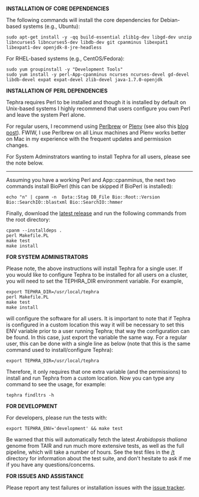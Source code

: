 **INSTALLATION OF CORE DEPENDENCIES**

The following commands will install the core dependencies for Debian-based systems (e.g., Ubuntu):

    sudo apt-get install -y -qq build-essential zlib1g-dev libgd-dev unzip libncurses5 libncurses5-dev libdb-dev git cpanminus libexpat1 libexpat1-dev openjdk-8-jre-headless

For RHEL-based systems (e.g., CentOS/Fedora):

    sudo yum groupinstall -y "Development Tools"
    sudo yum install -y perl-App-cpanminus ncurses ncurses-devel gd-devel libdb-devel expat expat-devel zlib-devel java-1.7.0-openjdk

**INSTALLATION OF PERL DEPENDENCIES**

Tephra requires Perl to be installed and though it is installed by default on Unix-based systems I highly recommend that users  configure you own Perl and leave the system Perl alone. 

For regular users, I recommend using [Perlbrew](https://perlbrew.pl/) or [Plenv](https://github.com/tokuhirom/plenv) (see also this [blog post](https://weblog.bulknews.net/plenv-alternative-for-perlbrew-7b5bf00a419e)). FWIW, I use Perlbrew on all Linux machines and Plenv works better on Mac in my experience with the frequent updates and permission changes. 

For System Adminstrators wanting to install Tephra for all users, please see the note below.

---

Assuming you have a working Perl and App::cpanminus, the next two commands install BioPerl (this can be skipped if BioPerl is installed):
    
    echo "n" | cpanm -n  Data::Stag DB_File Bio::Root::Version Bio::SearchIO::blastxml Bio::SearchIO::hmmer

Finally, download the [latest release](https://github.com/sestaton/tephra/releases/latest) and run the following commands from the root directory:

    cpanm --installdeps .
    perl Makefile.PL
    make test
    make install

**FOR SYSTEM ADMINISTRATORS**

Please note, the above instructions will install Tephra for a single user. If you would like to configure Tephra to be installed for all users on a cluster, you will need to set the TEPHRA_DIR environment variable. For example,

    export TEPHRA_DIR=/usr/local/tephra
    perl Makefile.PL
    make test
    make install

will configure the software for all users. It is important to note that if Tephra is configured in a custom location this way it will be necessary to set this ENV variable prior to a user running Tephra; that way the configuration can be found. In this case, just export the variable the same way. For a regular user, this can be done with a single line as below (note that this is the same command used to install/configure Tephra):

    export TEPHRA_DIR=/usr/local/tephra

Therefore, it only requires that one extra variable (and the permissions) to install and run Tephra from a custom location. Now you can type any command to see the usage, for example:

    tephra findltrs -h

**FOR DEVELOPMENT**

For developers, please run the tests with:

    export TEPHRA_ENV='development' && make test

Be warned that this will automatically fetch the latest *Arabidopsis thaliana* genome from TAIR and run much more extensive tests, as well as the full pipeline, which will take a number of hours. See the test files in the [/t](https://github.com/sestaton/tephra/tree/master/t) directory for information about the test suite, and don't hesitate to ask if me if you have any questions/concerns.

**FOR ISSUES AND ASSISTANCE**

Please report any test failures or installation issues with the [issue tracker](https://github.com/sestaton/tephra/issues).